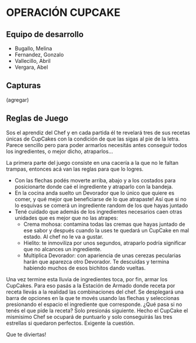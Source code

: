 # OPERACIÓN CUPCAKE

## Equipo de desarrollo

- Bugallo, Melina 
- Fernandez, Gonzalo
- Vallecillo, Abril
- Vergara, Abel

## Capturas

(agregar)

## Reglas de Juego

Sos el aprendiz del Chef y en cada partida él te revelará tres de sus recetas únicas de CupCakes con la condición de que las sigas al pie de la letra. Parece sencillo pero para poder armarlos necesitás antes conseguir todos los ingredientes, o mejor dicho, atraparlos...

La primera parte del juego consiste en una cacería a la que no le faltan trampas, entonces acá van las reglas para que lo logres.
  - Con las flechas podés moverte arriba, abajo y a los costados para posicionarte donde caé el ingrediente y atraparlo con la bandeja.
  - En la cocina anda suelto un Devorador que lo único que quiere es comer, y qué mejor que beneficiarse de lo que atrapaste! Así que si no lo esquivas se comerá 
    un ingrediente random de los que hayas juntado
  - Tené cuidado que además de los ingredientes necesarios caen otras unidades que es mejor que no las atrapes:
     - Crema mohosa: contamina todas las cremas que hayas juntado de ese sabor y después cuando la uses te quedará un CupCake en mal estado. Al chef no le va a 
       gustar.
     - Hielito: te inmoviliza por unos segundos, atraparlo podría significar que no alcances un ingrediente.
     - Multiplica Devorador: con apariencia de unas cerezas pecularias harán que aparezca otro Devorador. Te descuidas y termina habiendo muchos de esos bichitos 
       dando vueltas.

Una vez termine esta lluvia de ingredientes toca, por fin, armar los CupCakes. Para eso pasás a la Estación de Armado donde receta por receta llevás a la realidad las combinaciones del chef. Se desplegará una barra de opciones en la que te movés usando las flechas y seleccionas presionando el espacio el ingrediente que corresponde. ¿Qué pasa si no tenés el que pide la receta? Solo presionás siguiente.
Hecho el CupCake el mismisimo Chef se ocupará de puntuarlo y solo conseguirás las tres estrellas si quedaron perfectos. Exigente la cuestión.

Que te diviertas!


